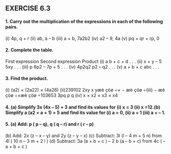## EXERCISE 6.3
#### 1. Carry out the multiplication of the expressions in each of the following pairs.
(i) 4p, q + r (ii) ab, a – b (iii) a + b, 7a2b2 (iv) a2 – 9, 4a (v) pq + qr + rp, 0
#### 2. Complete the table.
First expression Second expression Product
(i) a b + c + d . . .
(ii) x + y – 5 5xy . . .
(iii) p 6p2 – 7p + 5 . . .
(iv) 4p2q2 p2 – q2 . . .
(v) a + b + c abc . . .
#### 3. Find the product.
(i) (a2) × (2a22) × (4a26) (ii)239102 2xy x yæè çöø ÷× − æè çöø ÷(iii) − æè çöø ÷×æè çöø ÷103653 3pq p q (iv) x × x2 × x3 × x4
#### 4. (a) Simplify 3x (4x – 5) + 3 and find its values for (i) x = 3 (ii) x =12.(b) Simplify a (a2 + a + 1) + 5 and find its value for (i) a = 0, (ii) a = 1 (iii) a = – 1.
#### 5. (a) Add: p ( p – q), q ( q – r) and r ( r – p)
(b) Add: 2x (z – x – y) and 2y (z – y – x)
(c) Subtract: 3l (l – 4 m + 5 n) from 4l ( 10 n – 3 m + 2 l )
(d) Subtract: 3a (a + b + c ) – 2 b (a – b + c) from 4c ( – a + b + c )
